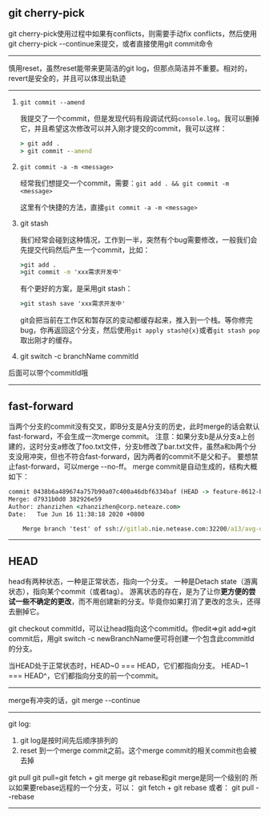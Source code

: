 ## git cherry-pick
git cherry-pick使用过程中如果有conflicts，则需要手动fix conflicts，然后使用 git cherry-pick --continue来提交，或者直接使用git commit命令

---

慎用reset，虽然reset能带来更简洁的git log，但那点简洁并不重要。相对的，revert是安全的，并且可以体现出轨迹

---

1. `git commit --amend`

   我提交了一个commit，但是发现代码有段调试代码`console.log`。我可以删掉它，并且希望这次修改可以并入刚才提交的commit，我可以这样：

   ```cmd
   > git add .
   > git commit --amend
   ```

2. `git commit -a -m <message>`

   经常我们想提交一个commit，需要：`git add . && git commit -m <message>`

   这里有个快捷的方法，直接`git commit -a -m <message>`

3. git stash

   我们经常会碰到这种情况，工作到一半，突然有个bug需要修改，一般我们会先提交代码然后产生一个commit，比如：

   ```cmd
   >git add .
   >git commit -m 'xxx需求开发中'
   ```

   有个更好的方案，是采用git stash：

   ```cmd
   >git stash save 'xxx需求开发中'
   
   ```

   git会把当前在工作区和暂存区的变动都缓存起来，推入到一个栈。等你修完bug，你再返回这个分支，然后使用`git apply stash@{x}`或者`git stash pop`取出刚才的缓存。

4. git switch -c branchName commitId

后面可以带个commitId哦


---

## fast-forward

当两个分支的commit没有交叉，即B分支是A分支的历史，此时merge的话会默认fast-forward，不会生成一次merge commit。
注意：如果分支b是从分支a上创建的，这时分支a修改了foo.txt文件，分支b修改了bar.txt文件，虽然a和b两个分支没用冲突，但也不符合fast-forward，因为两者的commit不是父和子。
要想禁止fast-forward，可以merge --no-ff。
merge commit是自动生成的，结构大概如下：

```cmd
commit 0438b6a489674a757b90a07c400a46dbf6334baf (HEAD -> feature-0612-boat, origin/feature-0612-boat)
Merge: d7931b0d0 382926e59
Author: zhanzizhen <zhanzizhen@corp.neteaze.com>
Date:   Tue Jun 16 11:38:18 2020 +0800

    Merge branch 'test' of ssh://gitlab.nie.netease.com:32200/a13/avg-official-web into feature-0612-boat
```

---

## HEAD

head有两种状态，一种是正常状态，指向一个分支。
一种是Detach state（游离状态），指向某个commit（或者tag）。
游离状态的存在，是为了让你**更方便的尝试一些不确定的更改**，而不用创建新的分支。毕竟你如果打消了更改的念头，还得去删掉它。

git checkout commitId，可以让head指向这个commitId。你edit=>git add=>git commit后，用git switch -c newBranchName便可将创建一个包含此commitId的分支。


当HEAD处于正常状态时，HEAD\~0 === HEAD，它们都指向分支。
HEAD~1 === HEAD^，它们都指向分支的前一个commit。

---

merge有冲突的话，git merge --continue

---

git log:
1. git log是按时间先后顺序排列的
2. reset 到一个merge commit之前。这个merge commit的相关commit也会被去掉

git pull
git pull=git fetch + git merge
git rebase和git merge是同一个级别的
所以如果要rebase远程的一个分支，可以：
git fetch + git rebase
或者： git pull --rebase

---

